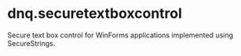 dnq.securetextboxcontrol
========================

Secure text box control for WinForms applications implemented using SecureStrings.
